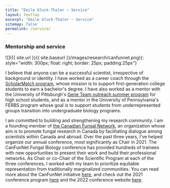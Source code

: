 ```yaml
---
title: "Emile Gluck-Thaler ~ Service"
layout: textlay
excerpt: "Emile Gluck-Thaler ~ Service"
sitemap: false
permalink: /service/
---
```


### Mentorship and service

![]({{ site.url }}{{ site.baseurl }}/images/research/canfunnet.png){: style="width: 300px; float: right; border: 25px; padding:25px"}

I believe that anyone can be a successful scientist, irrespective of background or identity. I have worked as a career coach through the [ScholarMatch program](https://scholarmatch.org/), whose mission is to support first-generation college students to earn a bachelor's degree. I have also worked as a mentor with the University of Pittsburgh's [Gene Team outreach summer program](https://www.biology.pitt.edu/k-12-outreach/gene-team) for high school students, and as a mentor in the University of Pennsylvania's FERBS program whose goal is to support students from underrepresented groups transition into undergraduate biology programs.

I am committed to building and strengthening my research community. I am a founding member of [the Canadian Fungal  Network](https://www.fungalresearch.ca/), an organization whose aim is to promote fungal research in Canada by facilitating dialogue among scientists within Canada and abroad. Over the past three years, I've helped organize our annual conference, most significantly as Chair in 2021. The CanFunNet Fungal Biology conference has provided hundreds of trainees with new opportunities to present their work and build their professional networks. As Chair or co-Chair of the Scientific Program at each of the three conferences, I worked with my team to prioritize equitable representation from traditionally marginalized communities. You can read more about the CanFunNet initiative [here](https://www.nrcresearchpress.com/doi/abs/10.1139/cjm-2020-0263#.XyBF0ShKiUk), and check out the 2021 conference program [here](https://conferences.uwo.ca/JCGMC/home) and the 2022 conference website [here](https://conferences.uwo.ca/canfunnet/).
